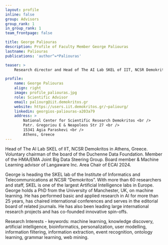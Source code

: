 ```yaml
---
layout: profile
inline: false
group: Advisors
group_rank: 1
in_group_rank: 1
team_frontpage: false

title: George Paliouras
description: Profile of Faculty Member George Paliouras
lastname: Paliouras
publications: 'author^=*Paliouras'

teaser: >
    Research director and Head of The AI Lab SKEL of IIT, NCSR Demokritos in Athens, Greece. 

profile:
    name: George Paliouras
    align: right
    image: profile_paliouras.jpg
    role: Scientific Advisor
    email: paliourg@iit.demokritos.gr
    website: https://users.iit.demokritos.gr/~paliourg/
    linkedin: georgios-paliouras-a203a79
    address: >
        National Center for Scientific Research Demokritos <br />
        Patr. Gregoriou E & Neapoleos Str 27 <br /> 
        15341 Agia Paraskevi <br />
        Athens, Greece
---
```



Head of The AI Lab SKEL of IIT, NCSR Demokritos in Athens, Greece.
Voluntary chairman of the board of the Duchenne Data Foundation.
Member of the HMA/EMA Joint Big Data Steering Group.
Board member & Machine Learning advisor of Langaware Inc.
Area Chair of ECAI 2024.

George is heading the SKEL lab of the Institute of Informatics and Telecommunications at NCSR “Demokritos”. With more than 60 researchers and staff, SKEL is one of the largest Artificial Intelligence labs in Europe. George holds a PhD from the University of Manchester, UK, on machine learning. He has performed basic and applied research in AI for more than 25 years, has chaired international conferences and serves in the editorial board of related journals. He has also been leading large international research projects and has co-founded innovative spin-offs.

Research Interests - keywords: machine learning, knowledge discovery, artificial intelligence, bioinformatics, personalization, user modelling, information filtering, information extraction, event recognition, ontology learning, grammar learning, web mining.
